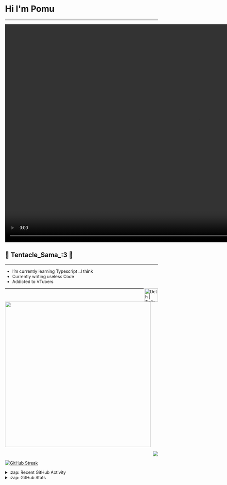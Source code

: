 # Hi I'm Pomu 
---
<p align = "center">
<video width="1280" height="720" autoplay>
  <source src="./assets/Lazulight.mp4" type="video/mp4">
  <source src="./assets/Lazulight.mp4" type="video/ogg">
  Your browser does not support the video tag.
</video>
</p>

## 🐙 Tentacle_Sama_:3 🐙
---
- I’m currently learning Typescript ..I think
- Currently writing useless Code
- Addicted to VTubers

[<img align="right" alt="Deth | Twitter" width="44px" src="https://cdn.jsdelivr.net/npm/simple-icons@v3/icons/twitter.svg" />](https://twitter.com/Hi_Im_Pomu)

---
                      
<p align = "left">
  <img src = "https://github-readme-stats.vercel.app/api/top-langs/?username=TentacleSama4254&theme=radical&layout=compact" width="480">
</p>

<p align = "right">
  <img src = "https://github-readme-stats.vercel.app/api?username=TentacleSama4254&show_icons=true&theme=radical&layout=compact">
</p>

[![GitHub Streak](http://github-readme-streak-stats.herokuapp.com?user=TentacleSama4254&theme=radical&date_format=M%20j%5B%2C%20Y%5D)](https://git.io/streak-stats)
<details>
  <summary>:zap: Recent GitHub Activity</summary>
  
<!--START_SECTION:activity-->

<!--END_SECTION:activity-->

</details>

<details>
  <summary>:zap: GitHub Stats</summary>

 
